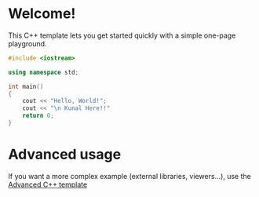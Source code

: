 # Welcome!

This C++ template lets you get started quickly with a simple one-page playground.

```C++ runnable
#include <iostream>

using namespace std;

int main() 
{
    cout << "Hello, World!";
    cout << "\n Kunal Here!!"
    return 0;
}
```

# Advanced usage

If you want a more complex example (external libraries, viewers...), use the [Advanced C++ template](https://tech.io/select-repo/598)
